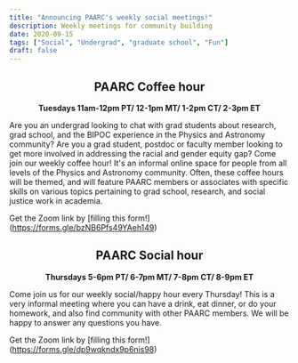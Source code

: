 ```yaml
---
title: "Announcing PAARC's weekly social meetings!"
description: Weekly meetings for community building
date: 2020-09-15
tags: ["Social", "Undergrad", "graduate school", "Fun"]
draft: false
---
```


## **<div align="center">PAARC Coffee hour**</div>
**<div align="center">Tuesdays 11am-12pm PT/ 12-1pm MT/ 1-2pm CT/ 2-3pm ET</div>**

Are you an undergrad looking to chat with grad students about research, grad school, and the BIPOC experience in the Physics and Astronomy community? Are you a grad student, postdoc or faculty member looking to get more involved in addressing the racial and gender equity gap? Come join our weekly coffee hour! It's an informal online space for people from all levels of the Physics and Astronomy community. Often, these coffee hours will be themed, and will feature PAARC members or associates with specific skills on various topics pertaining to grad school, research, and social justice work in academia. 

Get the Zoom link by [filling this form!] (https://forms.gle/bzNB6Pfs49YAeh149)


## **<div align="center">PAARC Social hour**</div>
**<div align="center">Thursdays 5-6pm PT/ 6-7pm MT/ 7-8pm CT/ 8-9pm ET</div>**

Come join us for our weekly social/happy hour every Thursday! This is a very informal meeting where you can have a drink, eat dinner, or do your homework, and also find community with other PAARC members. We will be happy to answer any questions you have.

Get the Zoom link by [filling this form!] (https://forms.gle/dp9wqkndx9p6nis98)
